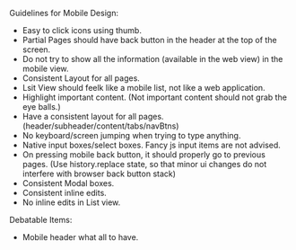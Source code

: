 Guidelines for Mobile Design:
- Easy to click icons using thumb.
- Partial Pages should have back button in the header at the top of the screen.
- Do not try to show all the information (available in the web view) in the mobile view. 
- Consistent Layout for all pages.
- Lsit View should feelk like a mobile list, not like a web application.
- Highlight important content. (Not important content should not grab the eye balls.)
- Have a consistent layout for all pages. (header/subheader/content/tabs/navBtns)
- No keyboard/screen jumping when trying to type anything.
- Native input boxes/select boxes. Fancy js input items are not advised.
- On pressing mobile back button, it should properly go to previous pages. (Use history.replace state, so that minor ui changes do not interfere with browser back button stack)
- Consistent Modal boxes.
- Consistent inline edits.
- No inline edits in List view.

Debatable Items:
- Mobile header what all to have.
